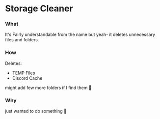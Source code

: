 # Storage Cleaner

### What
It's Fairly understandable from the name but yeah- it deletes unnecessary files and folders.
### How
Deletes:
 - TEMP Files
 - Discord Cache

might add few more folders if I find them 🤷
### Why
just wanted to do something 🤷
